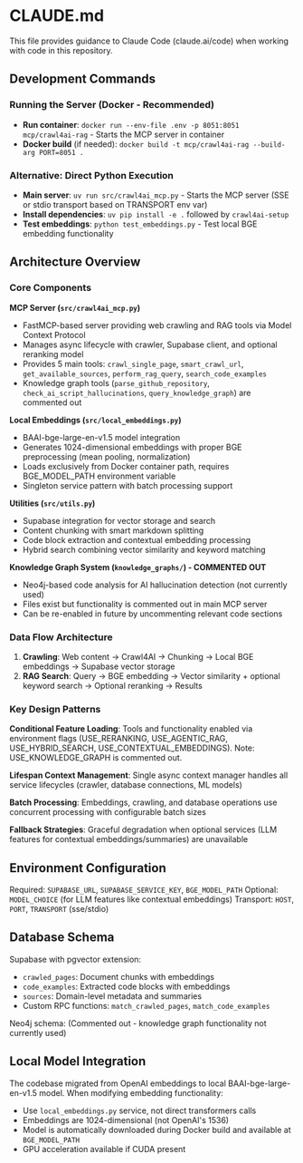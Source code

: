# CLAUDE.md

This file provides guidance to Claude Code (claude.ai/code) when working with code in this repository.

## Development Commands

### Running the Server (Docker - Recommended)
- **Run container**: `docker run --env-file .env -p 8051:8051 mcp/crawl4ai-rag` - Starts the MCP server in container
- **Docker build** (if needed): `docker build -t mcp/crawl4ai-rag --build-arg PORT=8051 .`

### Alternative: Direct Python Execution
- **Main server**: `uv run src/crawl4ai_mcp.py` - Starts the MCP server (SSE or stdio transport based on TRANSPORT env var)
- **Install dependencies**: `uv pip install -e .` followed by `crawl4ai-setup`
- **Test embeddings**: `python test_embeddings.py` - Test local BGE embedding functionality

## Architecture Overview

### Core Components

**MCP Server (`src/crawl4ai_mcp.py`)**
- FastMCP-based server providing web crawling and RAG tools via Model Context Protocol
- Manages async lifecycle with crawler, Supabase client, and optional reranking model
- Provides 5 main tools: `crawl_single_page`, `smart_crawl_url`, `get_available_sources`, `perform_rag_query`, `search_code_examples`
- Knowledge graph tools (`parse_github_repository`, `check_ai_script_hallucinations`, `query_knowledge_graph`) are commented out

**Local Embeddings (`src/local_embeddings.py`)**
- BAAI-bge-large-en-v1.5 model integration 
- Generates 1024-dimensional embeddings with proper BGE preprocessing (mean pooling, normalization)
- Loads exclusively from Docker container path, requires BGE_MODEL_PATH environment variable
- Singleton service pattern with batch processing support

**Utilities (`src/utils.py`)**  
- Supabase integration for vector storage and search
- Content chunking with smart markdown splitting
- Code block extraction and contextual embedding processing
- Hybrid search combining vector similarity and keyword matching

**Knowledge Graph System (`knowledge_graphs/`) - COMMENTED OUT**
- Neo4j-based code analysis for AI hallucination detection (not currently used)
- Files exist but functionality is commented out in main MCP server
- Can be re-enabled in future by uncommenting relevant code sections

### Data Flow Architecture

1. **Crawling**: Web content → Crawl4AI → Chunking → Local BGE embeddings → Supabase vector storage
2. **RAG Search**: Query → BGE embedding → Vector similarity + optional keyword search → Optional reranking → Results

### Key Design Patterns

**Conditional Feature Loading**: Tools and functionality enabled via environment flags (USE_RERANKING, USE_AGENTIC_RAG, USE_HYBRID_SEARCH, USE_CONTEXTUAL_EMBEDDINGS). Note: USE_KNOWLEDGE_GRAPH is commented out.

**Lifespan Context Management**: Single async context manager handles all service lifecycles (crawler, database connections, ML models)

**Batch Processing**: Embeddings, crawling, and database operations use concurrent processing with configurable batch sizes

**Fallback Strategies**: Graceful degradation when optional services (LLM features for contextual embeddings/summaries) are unavailable

## Environment Configuration

Required: `SUPABASE_URL`, `SUPABASE_SERVICE_KEY`, `BGE_MODEL_PATH`
Optional: `MODEL_CHOICE` (for LLM features like contextual embeddings)
Transport: `HOST`, `PORT`, `TRANSPORT` (sse/stdio)

## Database Schema

Supabase with pgvector extension:
- `crawled_pages`: Document chunks with embeddings
- `code_examples`: Extracted code blocks with embeddings  
- `sources`: Domain-level metadata and summaries
- Custom RPC functions: `match_crawled_pages`, `match_code_examples`

Neo4j schema: (Commented out - knowledge graph functionality not currently used)

## Local Model Integration

The codebase migrated from OpenAI embeddings to local BAAI-bge-large-en-v1.5 model. When modifying embedding functionality:
- Use `local_embeddings.py` service, not direct transformers calls
- Embeddings are 1024-dimensional (not OpenAI's 1536)
- Model is automatically downloaded during Docker build and available at `BGE_MODEL_PATH`
- GPU acceleration available if CUDA present